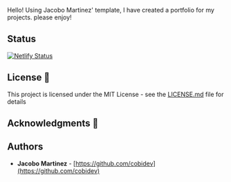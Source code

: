 Hello! Using Jacobo Martinez' template, I have created a portfolio for my projects. please enjoy!



## Status

[![Netlify Status](https://api.netlify.com/api/v1/badges/2365af6f-820a-4fb8-83e6-69a66f686dfe/deploy-status)](https://app.netlify.com/sites/gatsby-simplefolio/deploys)

## License 📄

This project is licensed under the MIT License - see the [LICENSE.md](LICENSE.md) file for details

## Acknowledgments 🎁
## Authors

- **Jacobo Martinez** - [https://github.com/cobidev](https://github.com/cobidev)